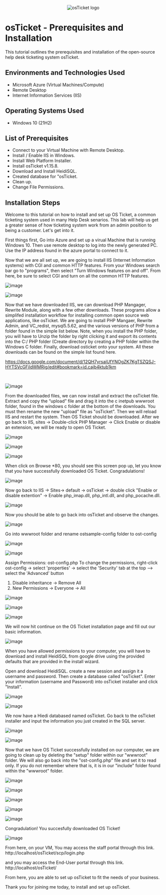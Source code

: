 <p align="center">
<img src="https://i.imgur.com/Clzj7Xs.png" alt="osTicket logo"/>
</p>

<h1>osTicket - Prerequisites and Installation</h1>
This tutorial outlines the prerequisites and installation of the open-source help desk ticketing system osTicket.<br />


<h2>Environments and Technologies Used</h2>

- Microsoft Azure (Virtual Machines/Compute)
- Remote Desktop
- Internet Information Services (IIS)

<h2>Operating Systems Used </h2>

- Windows 10</b> (21H2)

<h2>List of Prerequisites</h2>

- Connect to your Virtual Machine with Remote Desktop.
- Install / Enable IIS in Windows.
- Install Web Platform Installer.
- Install osTicket v1.15.8.
- Download and Install HeidiSQL.
- Created database for "osTicket.
- Clean up.
- Change File Permissions. 

<h2>Installation Steps</h2>


Welcome to this tutorial on how to install and set up OS Ticket, a common ticketing system used in many Help Desk senarios. This lab will help us get a greater sense of how ticketing system work from an admin position to being a customer. Let's get into it.

First things first, Go into Azure and set up a virual Machine that is running Windows 10. Then use remote desktop to log into the newly generated PC. Use the IP address found in the azure portal to connect to it.

Now that we are all set up, we are going to install IIS (Internet Information systems) with CGI and common HTTP features. From your Windows search bar go to "programs", then select "Turn Windows features on and off". From here, be sure to select CGI and turn on all the common HTTP features.

![image](https://github.com/emodjeska/osticket-prereqs/assets/143763072/934a6ea6-26c7-4eb3-a1bb-90744c2a97ee)

![image](https://github.com/emodjeska/osticket-prereqs/assets/143763072/9bb534cb-34fd-4ff7-bc19-9cd170f3f87d)


Now that we have downloaded IIS, we can download PHP Mangager, Rewrite Module, along with a few other downloads. These programs allow a simplifed installation workflow for installing common open source web applications, like osTicket. We are going to install PHP Mangaer, Rewrite Admin, and VC_redist, mysql5.5.62, and the various versions of PHP from a folder found in the simple list below. Note, when you install the PHP folder, you will have to Unzip the folder by right clicking it and export its contents into the C:/ PHP folder (Create directory by creating a PHP folder within the Windows C folder. Finally, download osticket onto your system. All these downloads can be found on the simple list found here.

https://docs.google.com/document/d/12QH7yrsaiUfYNOgZK7KgTSZQSJ-HYTSVcGFildWMRig/edit#bookmark=id.cajb4ktub1km
</p>
<br />

![image](https://github.com/emodjeska/osticket-prereqs/assets/143763072/e1490b73-3fa1-4fee-9b79-0e324eb4351f)

From the downloaded files, we can now install and extract the osTicket file. Extract and copy the “upload” file and drag it into the c inetpub wwwroot folder, found in the windows c folder at the bottom of the downloads.  You must then rename the new "upload" file as "osTicket". Then we will reload IIS and restart the system. Then OS Ticket should be downloaded.
After we go back to IIS, sites -> Double-click PHP Manager -> Click Enable or disable an extension, we will be ready to open OS Ticket.

![image](https://github.com/emodjeska/osticket-prereqs/assets/143763072/1e2daf2c-d845-49dc-8bf5-d5f5c0523c7e)

![image](https://github.com/emodjeska/osticket-prereqs/assets/143763072/2346de50-2e9f-4cb0-a254-8073d679ff0d)

![image](https://github.com/emodjeska/osticket-prereqs/assets/143763072/0d058043-5949-419e-a394-49166c05bc8a)


 When click on Browse *80, you should see this screen pop up, let you know that you have successfully downloaded OS Ticket. Congradulations!

 ![image](https://github.com/emodjeska/osticket-prereqs/assets/143763072/b1a51bc5-9586-4a80-89f0-8fb82a6f8e6a)

 Now go back to IIS -> Sites-> default -> osTicket -> double click "Enable or disable extention" -> Enable php_imap.dll, php_intl.dll, and php_pocache.dll.

 ![image](https://github.com/emodjeska/osticket-prereqs/assets/143763072/d45a5eeb-f26b-4011-a844-18feaa53fbd1)

 Now you should be able to go back into osTicket and observe the changes.

![image](https://github.com/emodjeska/osticket-prereqs/assets/143763072/71d78b1b-b3fe-476a-89e0-5f66f96353c8)

Go into wwwroot folder and rename ostsample-config folder to ost-config 

![image](https://github.com/emodjeska/osticket-prereqs/assets/143763072/de3d2192-9c1a-420b-9f82-31a92798d9ce)

![image](https://github.com/emodjeska/osticket-prereqs/assets/143763072/688693f2-ad98-44de-acfa-bf7ff7fbd278)


Assign Permissions: ost-config.php To change the permissions, right-click ost-config -> select 'properties' -> select the 'Security' tab at the top --> select the 'Advanced' button
1. Disable inheritance -> Remove All
2.  New Permissions -> Everyone -> All

![image](https://github.com/emodjeska/osticket-prereqs/assets/143763072/05e9a2ed-0677-461a-8abd-1869644e3d87)

![image](https://github.com/emodjeska/osticket-prereqs/assets/143763072/66ec4849-7352-4b3e-bb48-4c38dd4bbb35)

![image](https://github.com/emodjeska/osticket-prereqs/assets/143763072/ae278fcf-4427-4964-8e3a-07a460a2dc92)

We will now hit continue on the OS Ticket installation page and fill out our basic information.

![image](https://github.com/emodjeska/osticket-prereqs/assets/143763072/46047cca-6338-4017-abf6-3673e733de5b)

When you have allowed permissions to your computer, you will have to download and install HeidiSQL from google drive using the provided defaults that are provided in the install wizard.

Open and download HeidiSQL. create a new session and assign it a username and password. Then create a database called "osTicket". Enter your information (username and Password) into osTicket installer and click "Install".

![image](https://github.com/emodjeska/osticket-prereqs/assets/143763072/fd0c9159-df92-491a-ad3f-36a414885414)

![image](https://github.com/emodjeska/osticket-prereqs/assets/143763072/161b641e-e0c2-43d1-87e5-3fc595211142)

We now have a Hiedi databased named osTicket. Go back to the osTicket installer and input the information you just created in the SQL server.

![image](https://github.com/emodjeska/osticket-prereqs/assets/143763072/ffe22b4f-ba35-4c80-8d11-ba2de5c06127)

![image](https://github.com/emodjeska/osticket-prereqs/assets/143763072/33bdd80a-4cec-4956-a908-3e95b791f42a)

Now that we have OS Ticket successfully installed on our computer, we are going to clean up by deleting the "setup" folder within our "wwwroot" folder. We will also go back into the "ost-config.php" file and set it to read only. If you do not remember where that is, it is in our "include" folder found within the "wwwroot" folder.

![image](https://github.com/emodjeska/osticket-prereqs/assets/143763072/e4f44acd-30ba-473c-8cc2-2a09b5689c93)

![image](https://github.com/emodjeska/osticket-prereqs/assets/143763072/cf944cc2-0334-473f-884a-8e7d52bf97bc)

![image](https://github.com/emodjeska/osticket-prereqs/assets/143763072/d0dd6539-7161-4bd7-b93b-dafdbcc0c0ec)

![image](https://github.com/emodjeska/osticket-prereqs/assets/143763072/1b22d5e1-4d1f-4f4f-8d12-f020f3f2fd8c)

![image](https://github.com/emodjeska/osticket-prereqs/assets/143763072/7350be71-16a5-431c-8c49-ee8594043fd6)

Congradulation! You succesfully downloaded OS Ticket!

![image](https://github.com/emodjeska/osticket-prereqs/assets/143763072/a3c390e5-cf94-4d31-a88a-522791f523af)

From here, on your VM, You may access the staff portal through this link.
http://localhost/osTicket/scp/login.php

and you may access the End-User portal through this link.
 http://localhost/osTicket/ 

From here, you are able to set up osTicket to fit the needs of your business. 

Thank you for joining me today, to install and set up osTicket. 
</p>
<br />
